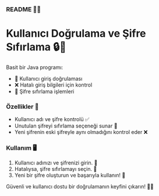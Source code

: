 ### README 📝✨
# Kullanıcı Doğrulama ve Şifre Sıfırlama 🔒🔄
Basit bir Java programı:
- 🔑 Kullanıcı giriş doğrulaması
- ❌ Hatalı giriş bilgileri için kontrol
- 🔄 Şifre sıfırlama işlemleri

### Özellikler 🚀
- Kullanıcı adı ve şifre kontrolü ✅
- Unutulan şifreyi sıfırlama seçeneği sunar 🔄
- Yeni şifrenin eski şifreyle aynı olmadığını kontrol eder ❌

### Kullanım 🖥️
1. Kullanıcı adınızı ve şifrenizi girin. 📝
2. Hatalıysa, şifre sıfırlamayı seçin. 🔄
3. Yeni bir şifre oluşturun ve başarıyla kullanın! 🎉

Güvenli ve kullanıcı dostu bir doğrulamanın keyfini çıkarın! 🔐✨
